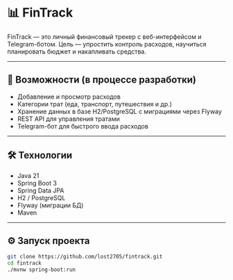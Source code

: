 # 📊 FinTrack

FinTrack — это личный финансовый трекер с веб-интерфейсом и Telegram-ботом. Цель — упростить контроль расходов, научиться планировать бюджет и накапливать средства.

---

## 🚀 Возможности (в процессе разработки)

- Добавление и просмотр расходов
- Категории трат (еда, транспорт, путешествия и др.)
- Хранение данных в базе H2/PostgreSQL с миграциями через Flyway
- REST API для управления тратами
- Telegram-бот для быстрого ввода расходов

---

## 🛠️ Технологии

- Java 21
- Spring Boot 3
- Spring Data JPA
- H2 / PostgreSQL
- Flyway (миграции БД)
- Maven

---

## ⚙️ Запуск проекта

```bash
git clone https://github.com/lost2705/fintrack.git
cd fintrack
./mvnw spring-boot:run